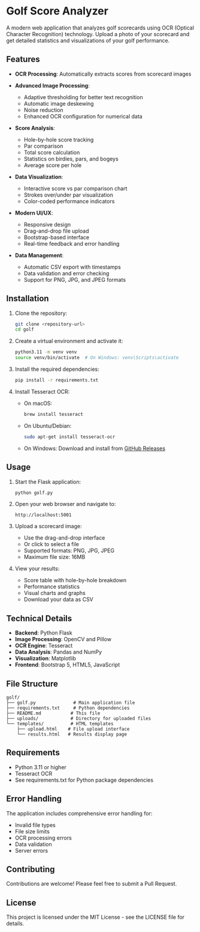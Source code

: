 # Golf Score Analyzer

A modern web application that analyzes golf scorecards using OCR (Optical Character Recognition) technology. Upload a photo of your scorecard and get detailed statistics and visualizations of your golf performance.

## Features

- **OCR Processing**: Automatically extracts scores from scorecard images
- **Advanced Image Processing**:
  - Adaptive thresholding for better text recognition
  - Automatic image deskewing
  - Noise reduction
  - Enhanced OCR configuration for numerical data

- **Score Analysis**:
  - Hole-by-hole score tracking
  - Par comparison
  - Total score calculation
  - Statistics on birdies, pars, and bogeys
  - Average score per hole

- **Data Visualization**:
  - Interactive score vs par comparison chart
  - Strokes over/under par visualization
  - Color-coded performance indicators

- **Modern UI/UX**:
  - Responsive design
  - Drag-and-drop file upload
  - Bootstrap-based interface
  - Real-time feedback and error handling

- **Data Management**:
  - Automatic CSV export with timestamps
  - Data validation and error checking
  - Support for PNG, JPG, and JPEG formats

## Installation

1. Clone the repository:
   ```bash
   git clone <repository-url>
   cd golf
   ```

2. Create a virtual environment and activate it:
   ```bash
   python3.11 -m venv venv
   source venv/bin/activate  # On Windows: venv\Scripts\activate
   ```

3. Install the required dependencies:
   ```bash
   pip install -r requirements.txt
   ```

4. Install Tesseract OCR:
   - On macOS:
     ```bash
     brew install tesseract
     ```
   - On Ubuntu/Debian:
     ```bash
     sudo apt-get install tesseract-ocr
     ```
   - On Windows:
     Download and install from [GitHub Releases](https://github.com/UB-Mannheim/tesseract/wiki)

## Usage

1. Start the Flask application:
   ```bash
   python golf.py
   ```

2. Open your web browser and navigate to:
   ```
   http://localhost:5001
   ```

3. Upload a scorecard image:
   - Use the drag-and-drop interface
   - Or click to select a file
   - Supported formats: PNG, JPG, JPEG
   - Maximum file size: 16MB

4. View your results:
   - Score table with hole-by-hole breakdown
   - Performance statistics
   - Visual charts and graphs
   - Download your data as CSV

## Technical Details

- **Backend**: Python Flask
- **Image Processing**: OpenCV and Pillow
- **OCR Engine**: Tesseract
- **Data Analysis**: Pandas and NumPy
- **Visualization**: Matplotlib
- **Frontend**: Bootstrap 5, HTML5, JavaScript

## File Structure

```
golf/
├── golf.py              # Main application file
├── requirements.txt     # Python dependencies
├── README.md           # This file
├── uploads/            # Directory for uploaded files
└── templates/          # HTML templates
    ├── upload.html    # File upload interface
    └── results.html   # Results display page
```

## Requirements

- Python 3.11 or higher
- Tesseract OCR
- See requirements.txt for Python package dependencies

## Error Handling

The application includes comprehensive error handling for:
- Invalid file types
- File size limits
- OCR processing errors
- Data validation
- Server errors

## Contributing

Contributions are welcome! Please feel free to submit a Pull Request.

## License

This project is licensed under the MIT License - see the LICENSE file for details.
